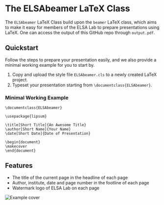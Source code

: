 # The ELSAbeamer LaTeX Class

The `ELSAbeamer` LaTeX Class build upon the `beamer` LaTeX class, which aims to make it easy for members of the ELSA Lab to prepare presentations using LaTeX. One can access the output of this GitHub repo through `output.pdf`.

## Quickstart

Follow the steps to prepare your presentation easily, and we also provide a minimal working example for you to start by.

1. Copy and upload the style file `ELSAbeamer.cls` to a newly created LaTeX project.
2. Typeset your presentation starting from `\documentclass{ELSAbeamer}`.

### Minimal Working Example

```latex=
\documentclass{ELSAbeamer}

\usepackage{lipsum}

\title[Short Title]{An Awesome Title}
\author[Short Name]{Your Name}
\date[Short Date]{Date of Presentation}

\begin{document}
\makecover
\end{document}
```

## Features

- The title of the current page in the headline of each page
- Author, institute, date and page number in the footline of each page
- Watermark logo of ELSA Lab on each page

![Example cover](https://i.imgur.com/CDktRUI.png)
